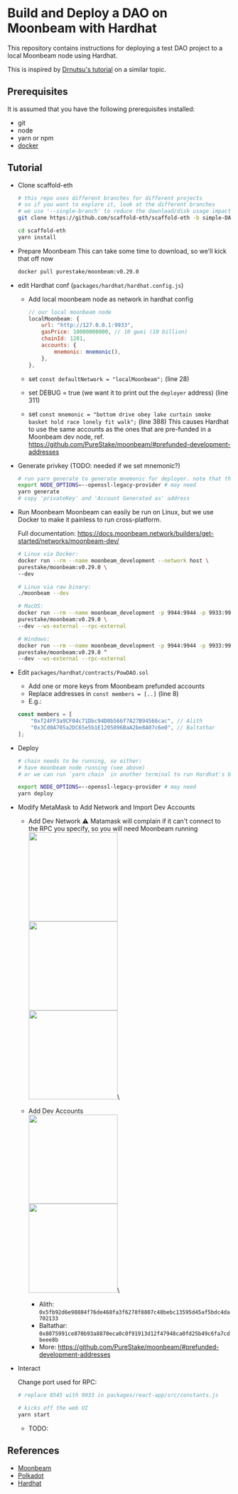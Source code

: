 # Build and Deploy a DAO on Moonbeam with Hardhat

This repository contains instructions for deploying a test DAO project to a local Moonbeam node
using Hardhat.

This is inspired by [Drnutsu's tutorial](https://medium.com/mates-moonbeam/build-your-first-dao-and-deploy-it-to-moonbeam-network-part-3-deploy-to-moonbeam-4bfa38fe1c44)
on a similar topic.

## Prerequisites

It is assumed that you have the following prerequisites installed:

* git
* node
* yarn or npm
* [docker](https://docs.docker.com/get-docker/)

## Tutorial

* Clone scaffold-eth
	```bash
	# this repo uses different branches for different projects
	# so if you want to explore it, look at the different branches
	# we use '--single-branch' to reduce the download/disk usage impact
	git clone https://github.com/scaffold-eth/scaffold-eth -b simple-DAO-proposals --single-branch

	cd scaffold-eth
	yarn install
	```

* Prepare Moonbeam
	This can take some time to download, so we'll kick that off now
	```bash
	docker pull purestake/moonbeam:v0.29.0
	```

* edit Hardhat conf (`packages/hardhat/hardhat.config.js`)
	* Add local moonbeam node as network in hardhat config
		```javascript
		// our local moonbeam node
		localMoonbeam: {
			url: "http://127.0.0.1:9933",
			gasPrice: 10000000000, // 10 gwei (10 billion)
			chainId: 1281,
			accounts: {
				mnemonic: mnemonic(),
			},
		},
		```
	* set `const defaultNetwork = "localMoonbeam";` (line 28)
	* set DEBUG = true (we want it to print out the `deployer` address) (line 311)

	
	* set `const mnemonic = "bottom drive obey lake curtain smoke basket hold race lonely fit walk";` (line 388)
	  This causes Hardhat to use the same accounts as the ones that are pre-funded in a Moonbeam dev node,
	  ref. https://github.com/PureStake/moonbeam/#prefunded-development-addresses

* Generate privkey
	(TODO: needed if we set mnemonic?)
	```bash
	# run yarn generate to generate mnemonic for deployer. note that this is the "generate" task found in hardhat.config.js
	export NODE_OPTIONS=--openssl-legacy-provider # may need
	yarn generate
	# copy 'privateKey' and 'Account Generated as' address
	```

* Run Moonbeam
	Moonbeam can easily be run on Linux, but we use Docker to make it painless to run cross-platform.

	Full documentation: https://docs.moonbeam.network/builders/get-started/networks/moonbeam-dev/

	```bash
	# Linux via Docker:
	docker run --rm --name moonbeam_development --network host \
	purestake/moonbeam:v0.29.0 \
	--dev

	# Linux via raw binary:
	./moonbeam --dev

	# MacOS:
	docker run --rm --name moonbeam_development -p 9944:9944 -p 9933:9933 \
	purestake/moonbeam:v0.29.0 \
	--dev --ws-external --rpc-external

	# Windows:
	docker run --rm --name moonbeam_development -p 9944:9944 -p 9933:9933 ^
	purestake/moonbeam:v0.29.0 ^
	--dev --ws-external --rpc-external
	```

* Edit `packages/hardhat/contracts/PowDAO.sol`
	* Add one or more keys from Moonbeam prefunded accounts
	* Replace addresses in `const members = [..]` (line 8)
	* E.g.:
	```javascript
	const members = [
		"0xf24FF3a9CF04c71Dbc94D0b566f7A27B94566cac", // Alith
		"0x3Cd0A705a2DC65e5b1E1205896BaA2be8A07c6e0", // Baltathar
	];
	```

* Deploy
	```bash
	# chain needs to be running, so either:
	# have moonbeam node running (see above)
	# or we can run `yarn chain` in another terminal to run Hardhat's built in Ethereum node

	export NODE_OPTIONS=--openssl-legacy-provider # may need
	yarn deploy
	```

* Modify MetaMask to Add Network and Import Dev Accounts
	* Add Dev Network
		:warning: Matamask will complain if it can't connect to the RPC you specify, so you will need Moonbeam running\
		<img src="https://user-images.githubusercontent.com/2967426/221322347-8a424db9-2d91-414a-9782-3955670072dc.png" width="200"/>\
		<img src="https://user-images.githubusercontent.com/2967426/221322445-c7ef4972-24bf-4d0a-9773-384fa6da6ecf.png" width="200"/>\
		<img src="https://user-images.githubusercontent.com/2967426/221322383-a88b3760-6ea5-4b41-adf4-6c57d833edff.png" width="200"/>\
		
	* Add Dev Accounts\
		<img src="https://user-images.githubusercontent.com/2967426/221322466-e8316b57-f6ac-4061-b7cc-8527d8d38fa4.png" width="200"/>\
		<img src="https://user-images.githubusercontent.com/2967426/221322485-ea31516b-740b-469c-a0f6-075a12db7dbb.png" width="200"/>\

		* Alith: `0x5fb92d6e98884f76de468fa3f6278f8807c48bebc13595d45af5bdc4da702133`
		* Baltathar: `0x8075991ce870b93a8870eca0c0f91913d12f47948ca0fd25b49c6fa7cdbeee8b`
		* More: https://github.com/PureStake/moonbeam/#prefunded-development-addresses
	

* Interact

	Change port used for RPC:

	```bash
	# replace 8545 with 9933 in packages/react-app/src/constants.js

	# kicks off the web UI
	yarn start
	```
	* TODO: 

## References

* [Moonbeam](https://moonbeam.network)
* [Polkadot](https://polkadot.network/)
* [Hardhat](https://hardhat.org/)
